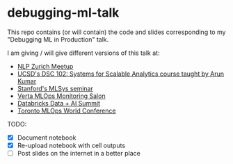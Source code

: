 # debugging-ml-talk

This repo contains (or will contain) the code and slides corresponding to my "Debugging ML in Production" talk.

I am giving / will give different versions of this talk at:
* [NLP Zurich Meetup](https://www.meetup.com/NLP-Zurich/events/275819552/)
* [UCSD's DSC 102: Systems for Scalable Analytics course taught by Arun Kumar](http://cseweb.ucsd.edu/~arunkk/dsc102_winter21/schedule.html)
* [Stanford's MLSys seminar](https://www.youtube.com/watch?v=aGzu7nI8IRE)
* [Verta MLOps Monitoring Salon](https://info.verta.ai/mlops-salon-model-monitoring?utm_content=160052147&utm_medium=social&utm_source=twitter&hss_channel=tw-1081294493213585408)
* [Databricks Data + AI Summit](https://databricks.com/session_na21/catch-me-if-you-can-keeping-up-with-ml-models-in-production)
* [Toronto MLOps World Conference](https://mlopsworld.com/)

TODO:
- [x] Document notebook
- [x] Re-upload notebook with cell outputs
- [ ] Post slides on the internet in a better place
